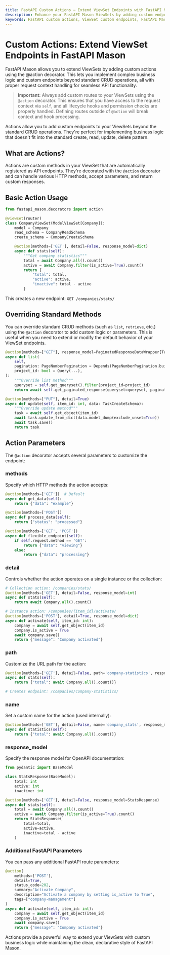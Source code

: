 ```yaml
---
title: FastAPI Custom Actions — Extend ViewSet Endpoints with FastAPI Mason
description: Enhance your FastAPI Mason ViewSets by adding custom endpoints using the @action decorator. Implement complex business logic beyond CRUD with full context support.
keywords: FastAPI custom actions, ViewSet custom endpoints, FastAPI Mason decorators, REST API custom methods, extend ViewSets, Python API development
---
```


# Custom Actions: Extend ViewSet Endpoints in FastAPI Mason

FastAPI Mason allows you to extend ViewSets by adding custom actions using the @action decorator. This lets you implement complex business logic and custom endpoints beyond standard CRUD operations, all with proper request context handling for seamless API functionality.


> **Important:** Always add custom routes to your ViewSets using the `@action` decorator. This ensures that you have access to the request context via `self`, and all lifecycle hooks and permission checks are properly handled. Defining routes outside of `@action` will break context and hook processing.

Actions allow you to add custom endpoints to your ViewSets beyond the standard CRUD operations. They're perfect for implementing business logic that doesn't fit into the standard create, read, update, delete pattern.

## What are Actions?

Actions are custom methods in your ViewSet that are automatically registered as API endpoints. They're decorated with the `@action` decorator and can handle various HTTP methods, accept parameters, and return custom responses.

## Basic Action Usage

```python
from fastapi_mason.decorators import action

@viewset(router)
class CompanyViewSet(ModelViewSet[Company]):
    model = Company
    read_schema = CompanyReadSchema
    create_schema = CompanyCreateSchema

    @action(methods=['GET'], detail=False, response_model=dict)
    async def stats(self):
        """Get company statistics"""
        total = await Company.all().count()
        active = await Company.filter(is_active=True).count()
        return {
            "total": total,
            "active": active,
            "inactive": total - active
        }
```

This creates a new endpoint: `GET /companies/stats/`

## Overriding Standard Methods

You can override standard CRUD methods (such as `list`, `retrieve`, etc.) using the `@action` decorator to add custom logic or parameters. This is useful when you need to extend or modify the default behavior of your ViewSet endpoints.

```python
@action(methods=["GET"], response_model=PaginatedResponseDataWrapper[TaskReadSchema, PageNumberPagination])
async def list(
    self,
    pagination: PageNumberPagination = Depends(PageNumberPagination.build),
    project_id: bool = Query(...),
):
    """Override list method"""
    queryset = self.get_queryset().filter(project_id=project_id)
    return await self.get_paginated_response(queryset=queryset, pagination=pagination)

@action(methods=["PUT"], detail=True)
async def update(self, item_id: int, data: TaskCreateSchema):
    """Override update method"""
    task = await self.get_object(item_id)
    await task.update_from_dict(data.model_dump(exclude_unset=True))
    await task.save()
    return task
```

## Action Parameters

The `@action` decorator accepts several parameters to customize the endpoint:

### methods

Specify which HTTP methods the action accepts:

```python
@action(methods=['GET'])  # Default
async def get_data(self):
    return {"data": "example"}

@action(methods=['POST'])
async def process_data(self):
    return {"status": "processed"}

@action(methods=['GET', 'POST'])
async def flexible_endpoint(self):
    if self.request.method == 'GET':
        return {"data": "viewing"}
    else:
        return {"data": "processing"}
```

### detail

Controls whether the action operates on a single instance or the collection:

```python
# Collection action: /companies/stats/
@action(methods=['GET'], detail=False, response_model=int)
async def stats(self):
    return await Company.all().count()

# Instance action: /companies/{item_id}/activate/
@action(methods=['POST'], detail=True, response_model=dict)
async def activate(self, item_id: int):
    company = await self.get_object(item_id)
    company.is_active = True
    await company.save()
    return {"message": "Company activated"}
```

### path

Customize the URL path for the action:

```python
@action(methods=['GET'], detail=False, path='company-statistics', response_model=dict)
async def stats(self):
    return {"total": await Company.all().count()}

# Creates endpoint: /companies/company-statistics/
```

### name

Set a custom name for the action (used internally):

```python
@action(methods=['GET'], detail=False, name='company_stats', response_model=dict)
async def statistics(self):
    return {"total": await Company.all().count()}
```

### response_model

Specify the response model for OpenAPI documentation:

```python
from pydantic import BaseModel

class StatsResponse(BaseModel):
    total: int
    active: int
    inactive: int

@action(methods=['GET'], detail=False, response_model=StatsResponse)
async def stats(self):
    total = await Company.all().count()
    active = await Company.filter(is_active=True).count()
    return StatsResponse(
        total=total,
        active=active,
        inactive=total - active
    )
```

### Additional FastAPI Parameters

You can pass any additional FastAPI route parameters:

```python
@action(
    methods=['POST'],
    detail=True,
    status_code=202,
    summary="Activate Company",
    description="Activate a company by setting is_active to True",
    tags=["company-management"]
)
async def activate(self, item_id: int):
    company = await self.get_object(item_id)
    company.is_active = True
    await company.save()
    return {"message": "Company activated"}
```

Actions provide a powerful way to extend your ViewSets with custom business logic while maintaining the clean, declarative style of FastAPI Mason.
